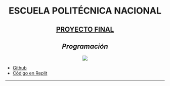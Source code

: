 
<center><h1>ESCUELA POLITÉCNICA NACIONAL</h1></center>
<center><h2><u>PROYECTO FINAL</u></h2></center>
<center><h2><i>Programación</i></h2></center>
<div align="center">
<img src="https://www.ecured.cu/images/f/f3/Escuela_politecnica_nacional.jpg">
</div>
<ul>
  <li><a href="https://github.com/GabMan20/PROYECTO.FINAL" target="_blank">Github</a></li>
  <li><a href="https://replit.com/@GabrielMano/PROYECTO-FINAL#main.c" target="_blank">Código en Replit</a></li>
</ul>
<hr>
<body>
